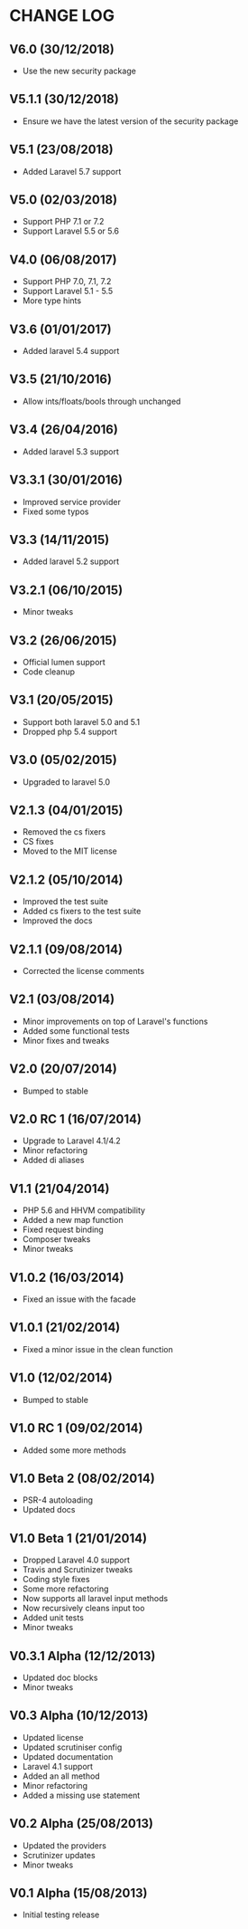 CHANGE LOG
==========


## V6.0 (30/12/2018)

* Use the new security package


## V5.1.1 (30/12/2018)

* Ensure we have the latest version of the security package


## V5.1 (23/08/2018)

* Added Laravel 5.7 support


## V5.0 (02/03/2018)

* Support PHP 7.1 or 7.2
* Support Laravel 5.5 or 5.6


## V4.0 (06/08/2017)

* Support PHP 7.0, 7.1, 7.2
* Support Laravel 5.1 - 5.5
* More type hints


## V3.6 (01/01/2017)

* Added laravel 5.4 support


## V3.5 (21/10/2016)

* Allow ints/floats/bools through unchanged


## V3.4 (26/04/2016)

* Added laravel 5.3 support


## V3.3.1 (30/01/2016)

* Improved service provider
* Fixed some typos


## V3.3 (14/11/2015)

* Added laravel 5.2 support


## V3.2.1 (06/10/2015)

* Minor tweaks


## V3.2 (26/06/2015)

* Official lumen support
* Code cleanup


## V3.1 (20/05/2015)

* Support both laravel 5.0 and 5.1
* Dropped php 5.4 support


## V3.0 (05/02/2015)

* Upgraded to laravel 5.0


## V2.1.3 (04/01/2015)

* Removed the cs fixers
* CS fixes
* Moved to the MIT license


## V2.1.2 (05/10/2014)

* Improved the test suite
* Added cs fixers to the test suite
* Improved the docs


## V2.1.1 (09/08/2014)

* Corrected the license comments


## V2.1 (03/08/2014)

* Minor improvements on top of Laravel's functions
* Added some functional tests
* Minor fixes and tweaks


## V2.0 (20/07/2014)

* Bumped to stable


## V2.0 RC 1 (16/07/2014)

* Upgrade to Laravel 4.1/4.2
* Minor refactoring
* Added di aliases


## V1.1 (21/04/2014)

* PHP 5.6 and HHVM compatibility
* Added a new map function
* Fixed request binding
* Composer tweaks
* Minor tweaks


## V1.0.2 (16/03/2014)

* Fixed an issue with the facade


## V1.0.1 (21/02/2014)

* Fixed a minor issue in the clean function


## V1.0 (12/02/2014)

* Bumped to stable


## V1.0 RC 1 (09/02/2014)

* Added some more methods


## V1.0 Beta 2 (08/02/2014)

* PSR-4 autoloading
* Updated docs


## V1.0 Beta 1 (21/01/2014)

* Dropped Laravel 4.0 support
* Travis and Scrutinizer tweaks
* Coding style fixes
* Some more refactoring
* Now supports all laravel input methods
* Now recursively cleans input too
* Added unit tests
* Minor tweaks


## V0.3.1 Alpha (12/12/2013)

* Updated doc blocks
* Minor tweaks


## V0.3 Alpha (10/12/2013)

* Updated license
* Updated scrutiniser config
* Updated documentation
* Laravel 4.1 support
* Added an all method
* Minor refactoring
* Added a missing use statement


## V0.2 Alpha (25/08/2013)

* Updated the providers
* Scrutinizer updates
* Minor tweaks


## V0.1 Alpha (15/08/2013)

* Initial testing release
